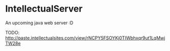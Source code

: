 # IntellectualServer

An upcoming java web server :D

TODO: http://paste.intellectualsites.com/view/rNCPY5FSOYKj0TIWbhxqr9ut1LqMwjTW28e
